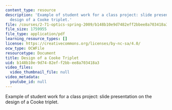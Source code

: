 ```yaml
---
content_type: resource
description: 'Example of student work for a class project: slide presentation on the
  design of a Cooke triplet.'
file: /courses/2-71-optics-spring-2009/b148b10e9d7482eff2bbee8a703418a3_MIT2_71S09_sw06.pdf
file_size: 1759955
file_type: application/pdf
learning_resource_types: []
license: https://creativecommons.org/licenses/by-nc-sa/4.0/
ocw_type: OCWFile
resourcetype: Document
title: Design of a Cooke Triplet
uid: b148b10e-9d74-82ef-f2bb-ee8a703418a3
video_files:
  video_thumbnail_file: null
video_metadata:
  youtube_id: null
---
```

Example of student work for a class project: slide presentation on the design of a Cooke triplet.